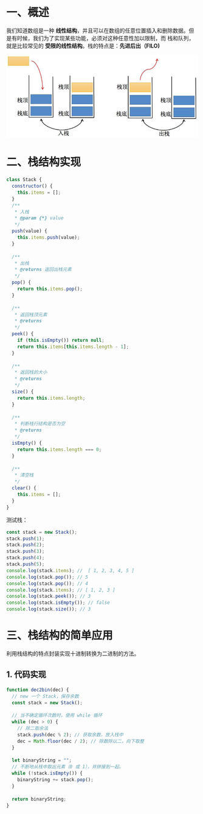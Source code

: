 # 一、概述

我们知道数组是一种 **线性结构**，并且可以在数组的任意位置插入和删除数据。但是有时候，我们为了实现某些功能，必须对这种任意性加以限制，而 栈和队列，就是比较常见的 **受限的线性结构**。栈的特点是：**先进后出（FILO)**



![](./IMGS/stack.png)

# 二、栈结构实现

```js
class Stack {
  constructor() {
    this.items = [];
  }
  /**
   * 入栈
   * @param {*} value
   */
  push(value) {
    this.items.push(value);
  }

  /**
   * 出栈
   * @returns 返回出栈元素
   */
  pop() {
    return this.items.pop();
  }

  /**
   * 返回栈顶元素
   * @returns
   */
  peek() {
    if (this.isEmpty()) return null;
    return this.items[this.items.length - 1];
  }

  /**
   * 返回栈的大小
   * @returns
   */
  size() {
    return this.items.length;
  }

  /**
   * 判断栈行结构是否为空
   * @returns
   */
  isEmpty() {
    return this.items.length === 0;
  }

  /**
   * 清空栈
   */
  clear() {
    this.items = [];
  }
}
```

测试栈：

```js
const stack = new Stack();
stack.push(1);
stack.push(2);
stack.push(3);
stack.push(4);
stack.push(5);
console.log(stack.items); //  [ 1, 2, 3, 4, 5 ]
console.log(stack.pop()); // 5
console.log(stack.pop()); // 4
console.log(stack.items); // [ 1, 2, 3 ]
console.log(stack.peek()); // 3
console.log(stack.isEmpty()); // false
console.log(stack.size()); // 3
```

# 三、栈结构的简单应用

利用栈结构的特点封装实现十进制转换为二进制的方法。

## 1. 代码实现

```js
function dec2bin(dec) {
  // new 一个 Stack，保存余数
  const stack = new Stack();

  // 当不确定循环次数时，使用 while 循环
  while (dec > 0) {
    // 除二取余法
    stack.push(dec % 2); // 获取余数，放入栈中
    dec = Math.floor(dec / 2); // 除数除以二，向下取整
  }

  let binaryString = "";
  // 不断地从栈中取出元素（0 或 1），并拼接到一起。
  while (!stack.isEmpty()) {
    binaryString += stack.pop();
  }

  return binaryString;
}
```

